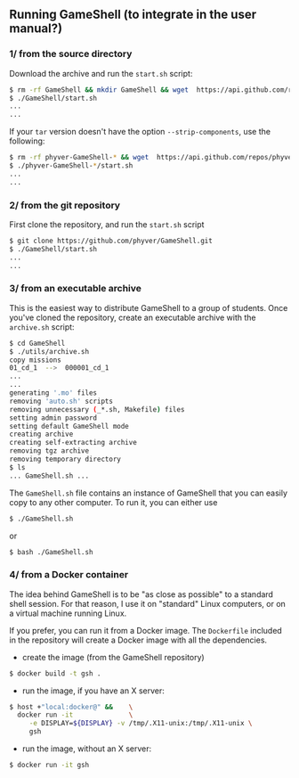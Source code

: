 Running GameShell (to integrate in the user manual?)
----------------------------------------------------

### 1/ from the source directory

Download the archive and run the `start.sh` script:

```sh
$ rm -rf GameShell && mkdir GameShell && wget  https://api.github.com/repos/phyver/GameShell/tarball -O -  |  tar -xz -C GameShell --strip-components 1
$ ./GameShell/start.sh
...
...
```

If your `tar` version doesn't have the option `--strip-components`, use the
following:
```sh
$ rm -rf phyver-GameShell-* && wget  https://api.github.com/repos/phyver/GameShell/tarball -O -  |  tar -xz
$ ./phyver-GameShell-*/start.sh
...
...
```


### 2/ from the git repository

First clone the repository, and run the `start.sh` script
```sh
$ git clone https://github.com/phyver/GameShell.git
$ ./GameShell/start.sh
...
...
```


### 3/ from an executable archive

This is the easiest way to distribute GameShell to a group of students. Once you've
cloned the repository, create an executable archive with the `archive.sh` script:
```sh
$ cd GameShell
$ ./utils/archive.sh
copy missions
01_cd_1  -->  000001_cd_1
...
...
generating '.mo' files
removing 'auto.sh' scripts
removing unnecessary (_*.sh, Makefile) files
setting admin password
setting default GameShell mode
creating archive
creating self-extracting archive
removing tgz archive
removing temporary directory
$ ls
... GameShell.sh ...
```

The `GameShell.sh` file contains an instance of GameShell that you can easily
copy to any other computer. To run it, you can either use
```sh
$ ./GameShell.sh
```

or
```sh
$ bash ./GameShell.sh
```


### 4/ from a Docker container

The idea behind GameShell is to be "as close as possible" to a standard shell
session. For that reason, I use it on "standard" Linux computers, or on a
virtual machine running Linux.

If you prefer, you can run it from a Docker image. The `Dockerfile`
included in the repository will create a Docker image with all the
dependencies.

* create the image (from the GameShell repository)
```sh
$ docker build -t gsh .
```

* run the image, if you have an X server:
```sh
$ host +"local:docker@" &&    \
  docker run -it              \
     -e DISPLAY=${DISPLAY} -v /tmp/.X11-unix:/tmp/.X11-unix \
     gsh
```

* run the image, without an X server:
```sh
$ docker run -it gsh
```
